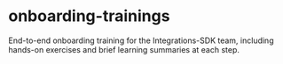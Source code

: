 # onboarding-trainings
End-to-end onboarding training for the Integrations-SDK team, including hands-on exercises and brief learning summaries at each step.
